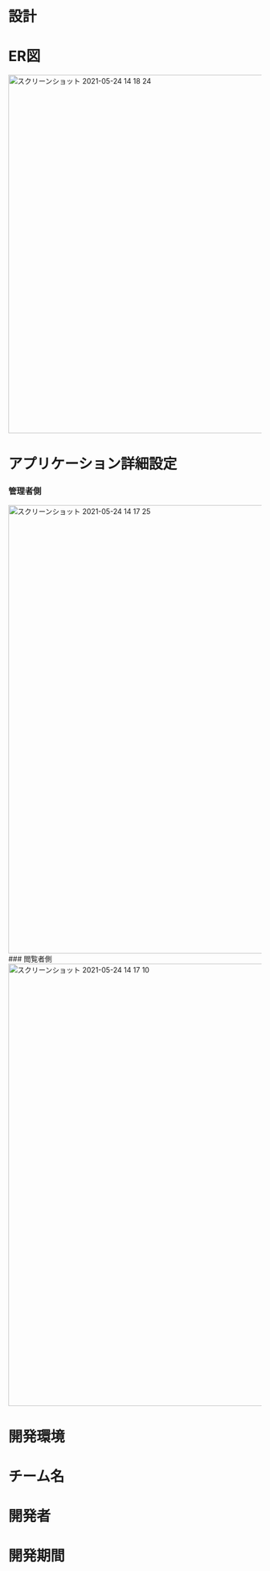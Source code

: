 # 設計

# ER図
<img width="713" alt="スクリーンショット 2021-05-24 14 18 24" src="https://user-images.githubusercontent.com/79855871/119301876-21a13600-bc9e-11eb-8431-b25a651526e1.png">

# アプリケーション詳細設定
### 管理者側
<img width="892" alt="スクリーンショット 2021-05-24 14 17 25" src="https://user-images.githubusercontent.com/79855871/119301475-814b1180-bc9d-11eb-81f4-7a341f0a6950.png">
### 閲覧者側
<img width="880" alt="スクリーンショット 2021-05-24 14 17 10" src="https://user-images.githubusercontent.com/79855871/119301833-0e8e6600-bc9e-11eb-8f6f-90628f0cf389.png">

# 開発環境

# チーム名

# 開発者

# 開発期間
